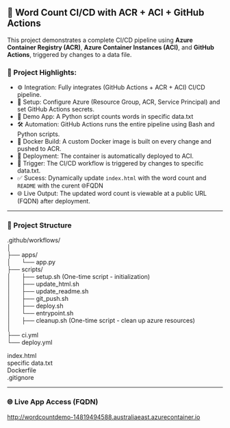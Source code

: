 ## 🚀 Word Count CI/CD with ACR + ACI + GitHub Actions
This project demonstrates a complete CI/CD pipeline using **Azure Container Registry (ACR)**, **Azure Container Instances (ACI)**, and **GitHub Actions**, triggered by changes to a data file.

### 📌 Project Highlights:
- ⚙️ Integration: Fully integrates (GitHub Actions + ACR + ACI) CI/CD pipeline.
- 🔐 Setup: Configure Azure (Resource Group, ACR, Service Principal) and set GitHub Actions secrets.
- 🧪 Demo App: A Python script counts words in specific data.txt 
- 🛠️ Automation: GitHub Actions runs the entire pipeline using Bash and Python scripts.
- 🐳 Docker Build: A custom Docker image is built on every change and pushed to ACR.
- 🚀 Deployment: The container is automatically deployed to ACI.
- 🔄 Trigger: The CI/CD workflow is triggered by changes to specific data.txt.
- ✅ Sucess: Dynamically update `index.html` with the word count and `README` with the curent 🌐FQDN
- 🌐 Live Output: The updated word count is viewable at a public URL (FQDN) after deployment.

---

### 📁 Project Structure

.github/workflows/\
│\
├── apps/\
│   &ensp;&ensp;&ensp;└── app.py          
├── scripts/\
│   &ensp;&ensp;&ensp;├── setup.sh   (One-time script - initialization)                  
│   &ensp;&ensp;&ensp;├── update_html.sh\
│   &ensp;&ensp;&ensp;├── update_readme.sh         
│   &ensp;&ensp;&ensp;├── git_push.sh        
│   &ensp;&ensp;&ensp;├── deploy.sh            
│   &ensp;&ensp;&ensp;└── entrypoint.sh\
│   &ensp;&ensp;&ensp;├── cleanup.sh   (One-time script - clean up azure resources)     
│     
├── ci.yml                    
└── deploy.yml

index.html                 
specific data.txt           
Dockerfile\
.gitignore                

---

### 🌐 Live App Access (FQDN)
http://wordcountdemo-14819494588.australiaeast.azurecontainer.io

